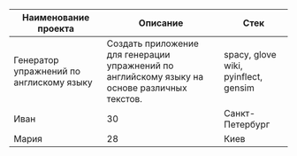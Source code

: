 | Наименование проекта       | Описание | Стек      |
|-----------|---------|------------|
| Генератор упражнений по англискому языку      | Создать приложение для генерации упражнений по английскому языку на основе различных текстов.      | spacy, glove wiki, pyinflect, gensim       |
| Иван      | 30      | Санкт-Петербург |
| Мария     | 28      | Киев       |
